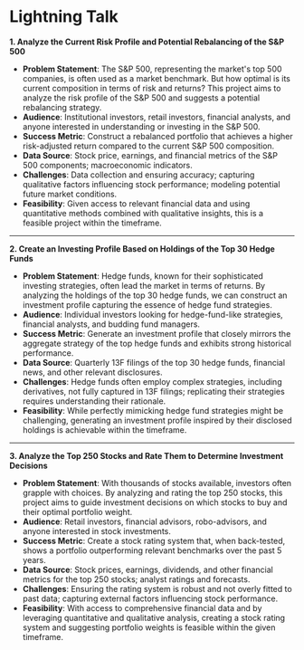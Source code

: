 # Lightning Talk

**1. Analyze the Current Risk Profile and Potential Rebalancing of the S&P 500**

- **Problem Statement**: The S&P 500, representing the market's top 500 companies, is often used as a market benchmark. But how optimal is its current composition in terms of risk and returns? This project aims to analyze the risk profile of the S&P 500 and suggests a potential rebalancing strategy.
- **Audience**: Institutional investors, retail investors, financial analysts, and anyone interested in understanding or investing in the S&P 500.
- **Success Metric**: Construct a rebalanced portfolio that achieves a higher risk-adjusted return compared to the current S&P 500 composition.
- **Data Source**: Stock price, earnings, and financial metrics of the S&P 500 components; macroeconomic indicators.
- **Challenges**: Data collection and ensuring accuracy; capturing qualitative factors influencing stock performance; modeling potential future market conditions.
- **Feasibility**: Given access to relevant financial data and using quantitative methods combined with qualitative insights, this is a feasible project within the timeframe.

---

**2. Create an Investing Profile Based on Holdings of the Top 30 Hedge Funds**

- **Problem Statement**: Hedge funds, known for their sophisticated investing strategies, often lead the market in terms of returns. By analyzing the holdings of the top 30 hedge funds, we can construct an investment profile capturing the essence of hedge fund strategies.
- **Audience**: Individual investors looking for hedge-fund-like strategies, financial analysts, and budding fund managers.
- **Success Metric**: Generate an investment profile that closely mirrors the aggregate strategy of the top hedge funds and exhibits strong historical performance.
- **Data Source**: Quarterly 13F filings of the top 30 hedge funds, financial news, and other relevant disclosures.
- **Challenges**: Hedge funds often employ complex strategies, including derivatives, not fully captured in 13F filings; replicating their strategies requires understanding their rationale.
- **Feasibility**: While perfectly mimicking hedge fund strategies might be challenging, generating an investment profile inspired by their disclosed holdings is achievable within the timeframe.

---

**3. Analyze the Top 250 Stocks and Rate Them to Determine Investment Decisions**

- **Problem Statement**: With thousands of stocks available, investors often grapple with choices. By analyzing and rating the top 250 stocks, this project aims to guide investment decisions on which stocks to buy and their optimal portfolio weight.
- **Audience**: Retail investors, financial advisors, robo-advisors, and anyone interested in stock investments.
- **Success Metric**: Create a stock rating system that, when back-tested, shows a portfolio outperforming relevant benchmarks over the past 5 years.
- **Data Source**: Stock prices, earnings, dividends, and other financial metrics for the top 250 stocks; analyst ratings and forecasts.
- **Challenges**: Ensuring the rating system is robust and not overly fitted to past data; capturing external factors influencing stock performance.
- **Feasibility**: With access to comprehensive financial data and by leveraging quantitative and qualitative analysis, creating a stock rating system and suggesting portfolio weights is feasible within the given timeframe.